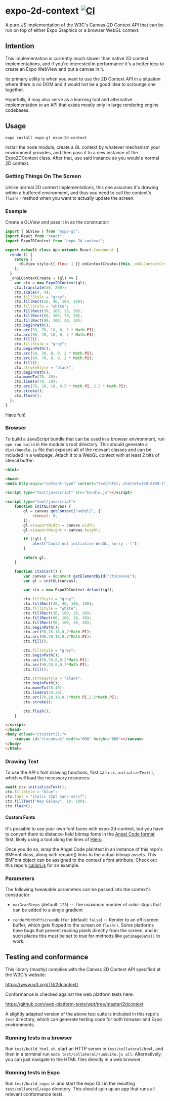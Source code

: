 # expo-2d-context [![CI](https://github.com/expo/expo-2d-context/actions/workflows/ci.yml/badge.svg)](https://github.com/expo/expo-2d-context/actions/workflows/ci.yml)
A pure-JS implementation of the W3C's Canvas-2D Context API that can be run on top of either Expo Graphics or a browser WebGL context.

## Intention

This implementation is currently much slower than native 2D context implementations, and if you're interested in performance it's a better idea to create an Expo WebView and put a canvas in it.

Its primary utility is when you want to use the 2D Context API in a situation where there is no DOM and it would not be a good idea to scrounge one together.

Hopefully, it may also serve as a learning tool and alternative implementation to an API that exists mostly only in large rendering engine codebases.

## Usage

```
expo install expo-gl expo-2d-context
```

Install the node module, create a GL context by whatever mechanism your environment provides, and then pass it to a new instance of the  Expo2DContext class. After that, use said instance as you would a normal 2D context.

### Getting Things On The Screen

Unlike normal 2D context implementations, this one assumes it's drawing within a buffered environment, and thus you need to call the context's `flush()` method when you want to actually update the screen.

### Example

Create a GLView and pass it in as the constructor:

```javascript
import { GLView } from "expo-gl";
import React from "react";
import Expo2DContext from "expo-2d-context";

export default class App extends React.Component {
  render() {
    return (
      <GLView style={{ flex: 1 }} onContextCreate={this._onGLContextCreate} />
    );
  }
  _onGLContextCreate = (gl) => {
    var ctx = new Expo2DContext(gl);
    ctx.translate(50, 200);
    ctx.scale(4, 4);
    ctx.fillStyle = "grey";
    ctx.fillRect(20, 40, 100, 100);
    ctx.fillStyle = "white";
    ctx.fillRect(30, 100, 20, 30);
    ctx.fillRect(60, 100, 20, 30);
    ctx.fillRect(90, 100, 20, 30);
    ctx.beginPath();
    ctx.arc(50, 70, 18, 0, 2 * Math.PI);
    ctx.arc(90, 70, 18, 0, 2 * Math.PI);
    ctx.fill();
    ctx.fillStyle = "grey";
    ctx.beginPath();
    ctx.arc(50, 70, 8, 0, 2 * Math.PI);
    ctx.arc(90, 70, 8, 0, 2 * Math.PI);
    ctx.fill();
    ctx.strokeStyle = "black";
    ctx.beginPath();
    ctx.moveTo(70, 40);
    ctx.lineTo(70, 30);
    ctx.arc(70, 20, 10, 0.5 * Math.PI, 2.5 * Math.PI);
    ctx.stroke();
    ctx.flush();
  };
}
```

Have fun!

### Browser

To build a JavaScript bundle that can be used in a browser environment, run `npm run build` in the module's root directory. This should generate a `dist/bundle.js` file that exposes all of the relevant classes and can be included in a webpage. Attach it to a WebGL context with at least 2 bits of stencil buffer:

 
```html
<html>

<head>
<meta http-equiv="content-type" content="text/html; charset=ISO-8859-1">

<script type="text/javascript" src="bundle.js"></script>

<script type="text/javascript">
    function initGL(canvas) {
        gl = canvas.getContext("webgl2", {
            stencil: 8,
        });
        gl.viewportWidth = canvas.width;
        gl.viewportHeight = canvas.height;

        if (!gl) {
            alert("Could not initialise WebGL, sorry :-(");
        }

        return gl;
    }

    function ctxStart() {
        var canvas = document.getElementById("ctxcanvas");
        var gl = initGL(canvas);

        var ctx = new Expo2DContext.default(gl);

        ctx.fillStyle = "grey";
        ctx.fillRect(20, 40, 100, 100);
        ctx.fillStyle = "white";
        ctx.fillRect(30, 100, 20, 30);
        ctx.fillRect(60, 100, 20, 30);
        ctx.fillRect(90, 100, 20, 30);
        ctx.beginPath();
        ctx.arc(50,70,18,0,2*Math.PI);
        ctx.arc(90,70,18,0,2*Math.PI);
        ctx.fill();

        ctx.fillStyle = "grey";
        ctx.beginPath();
        ctx.arc(50,70,8,0,2*Math.PI);
        ctx.arc(90,70,8,0,2*Math.PI);
        ctx.fill();

        ctx.strokeStyle = "black";
        ctx.beginPath();
        ctx.moveTo(70,40);
        ctx.lineTo(70,30);
        ctx.arc(70,20,10,0.5*Math.PI,2.5*Math.PI);
        ctx.stroke();

        ctx.flush();
    }

</script>
</head>
<body onload="ctxStart();">
    <canvas id="ctxcanvas" width="600" height="600"></canvas>
</body>
</html>
```

### Drawing Text

To use the API's font drawing functions, first call `ctx.initializeText()`, which will load the necessary resources:

```javascript
await ctx.initializeText();
ctx.fillStyle = "blue";
ctx.font = "italic 72pt sans-serif";
ctx.fillText("Hey Galaxy", 10, 100);
ctx.flush();
``` 

#### Custom Fonts

It's possible to use your own font faces with expo-2d-context, but you have to convert them to distance-field bitmap fonts in the [Angel Code format](http://www.angelcode.com/products/bmfont/) first, likely using a tool along the lines of [Hiero](https://github.com/libgdx/libgdx/wiki/Hiero).

Once you do so, wrap the Angel Code plaintext in an instance of this repo's BMFont class, along with require() links to the actual bitmap assets. This BMFont object can be assigned to the context's font attribute. Check out this repo's [calibri.js](calibri.js) for an example.

### Parameters

The following tweakable parameters can be passed into the context's constructor:

- `maxGradStops` (default: `128`) -- The maximum number of color stops that can be added to a single gradient

- `renderWithOffscreenBuffer` (default: `false`) -- Render to an off-screen buffer, which gets flipped to the screen on `flush()`. Some platforms have bugs that prevent reading pixels directly from the screen, and in such places this must be set to true for methods like `getImageData()` to work.


## Testing and conformance

This library (mostly) complies with the Canvas 2D Context API specified at the W3C's website:

<https://www.w3.org/TR/2dcontext/>

Conformance is checked against the web platform tests here:

<https://github.com/web-platform-tests/wpt/tree/master/2dcontext>

A slightly adapted version of the above test suite is included in this repo's `test` directory, which can generate testing code for both browser and Expo environments.

### Running tests in a browser

Run `test/build_html.sh`, start an HTTP server in `test/collateral/html`, and then in a terminal run `node test/collateral/runSuite.js all`. Alternatively, you can just navigate to the HTML files directly in a web browser.

### Running tests in Expo

Run `test/build_expo.sh` and start the expo CLI in the resulting `test/collateral/expo` directory. This should spin up an app that runs all relevant conformance tests.